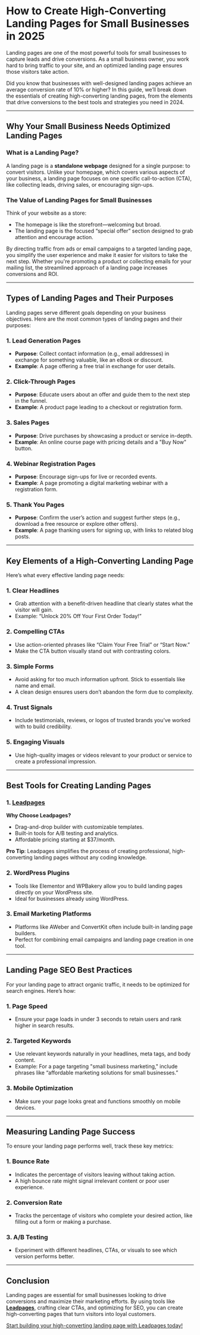 # How to Create High-Converting Landing Pages for Small Businesses in 2025

Landing pages are one of the most powerful tools for small businesses to capture leads and drive conversions. As a small business owner, you work hard to bring traffic to your site, and an optimized landing page ensures those visitors take action.

Did you know that businesses with well-designed landing pages achieve an average conversion rate of 10% or higher? In this guide, we’ll break down the essentials of creating high-converting landing pages, from the elements that drive conversions to the best tools and strategies you need in 2024.

---

## Why Your Small Business Needs Optimized Landing Pages

### What is a Landing Page?

A landing page is a **standalone webpage** designed for a single purpose: to convert visitors. Unlike your homepage, which covers various aspects of your business, a landing page focuses on one specific call-to-action (CTA), like collecting leads, driving sales, or encouraging sign-ups.

### The Value of Landing Pages for Small Businesses

Think of your website as a store:
- The homepage is like the storefront—welcoming but broad.
- The landing page is the focused “special offer” section designed to grab attention and encourage action.

By directing traffic from ads or email campaigns to a targeted landing page, you simplify the user experience and make it easier for visitors to take the next step. Whether you're promoting a product or collecting emails for your mailing list, the streamlined approach of a landing page increases conversions and ROI.

---

## Types of Landing Pages and Their Purposes

Landing pages serve different goals depending on your business objectives. Here are the most common types of landing pages and their purposes:

### **1. Lead Generation Pages**
- **Purpose**: Collect contact information (e.g., email addresses) in exchange for something valuable, like an eBook or discount.
- **Example**: A page offering a free trial in exchange for user details.

### **2. Click-Through Pages**
- **Purpose**: Educate users about an offer and guide them to the next step in the funnel.
- **Example**: A product page leading to a checkout or registration form.

### **3. Sales Pages**
- **Purpose**: Drive purchases by showcasing a product or service in-depth.
- **Example**: An online course page with pricing details and a "Buy Now" button.

### **4. Webinar Registration Pages**
- **Purpose**: Encourage sign-ups for live or recorded events.
- **Example**: A page promoting a digital marketing webinar with a registration form.

### **5. Thank You Pages**
- **Purpose**: Confirm the user’s action and suggest further steps (e.g., download a free resource or explore other offers).
- **Example**: A page thanking users for signing up, with links to related blog posts.

---

## Key Elements of a High-Converting Landing Page

Here’s what every effective landing page needs:

### **1. Clear Headlines**
- Grab attention with a benefit-driven headline that clearly states what the visitor will gain.
- Example: “Unlock 20% Off Your First Order Today!”

### **2. Compelling CTAs**
- Use action-oriented phrases like “Claim Your Free Trial” or “Start Now.”
- Make the CTA button visually stand out with contrasting colors.

### **3. Simple Forms**
- Avoid asking for too much information upfront. Stick to essentials like name and email.
- A clean design ensures users don’t abandon the form due to complexity.

### **4. Trust Signals**
- Include testimonials, reviews, or logos of trusted brands you’ve worked with to build credibility.

### **5. Engaging Visuals**
- Use high-quality images or videos relevant to your product or service to create a professional impression.

---

## Best Tools for Creating Landing Pages

### **1. [Leadpages](https://bit.ly/LEadPages)**

**Why Choose Leadpages?**
- Drag-and-drop builder with customizable templates.
- Built-in tools for A/B testing and analytics.
- Affordable pricing starting at $37/month.

**Pro Tip**: Leadpages simplifies the process of creating professional, high-converting landing pages without any coding knowledge.

### **2. WordPress Plugins**
- Tools like Elementor and WPBakery allow you to build landing pages directly on your WordPress site.
- Ideal for businesses already using WordPress.

### **3. Email Marketing Platforms**
- Platforms like AWeber and ConvertKit often include built-in landing page builders.
- Perfect for combining email campaigns and landing page creation in one tool.

---

## Landing Page SEO Best Practices

For your landing page to attract organic traffic, it needs to be optimized for search engines. Here’s how:

### **1. Page Speed**
- Ensure your page loads in under 3 seconds to retain users and rank higher in search results.

### **2. Targeted Keywords**
- Use relevant keywords naturally in your headlines, meta tags, and body content.
- Example: For a page targeting "small business marketing," include phrases like “affordable marketing solutions for small businesses.”

### **3. Mobile Optimization**
- Make sure your page looks great and functions smoothly on mobile devices.

---

## Measuring Landing Page Success

To ensure your landing page performs well, track these key metrics:

### **1. Bounce Rate**
- Indicates the percentage of visitors leaving without taking action.
- A high bounce rate might signal irrelevant content or poor user experience.

### **2. Conversion Rate**
- Tracks the percentage of visitors who complete your desired action, like filling out a form or making a purchase.

### **3. A/B Testing**
- Experiment with different headlines, CTAs, or visuals to see which version performs better.

---

## Conclusion

Landing pages are essential for small businesses looking to drive conversions and maximize their marketing efforts. By using tools like [**Leadpages**](https://bit.ly/LEadPages), crafting clear CTAs, and optimizing for SEO, you can create high-converting pages that turn visitors into loyal customers.

[Start building your high-converting landing page with Leadpages today!](https://bit.ly/LEadPages)
